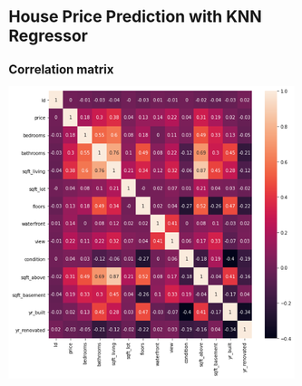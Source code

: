 # House Price Prediction with KNN Regressor

## Correlation matrix

![Correlation Matrix](/correlation_matrix.png)
